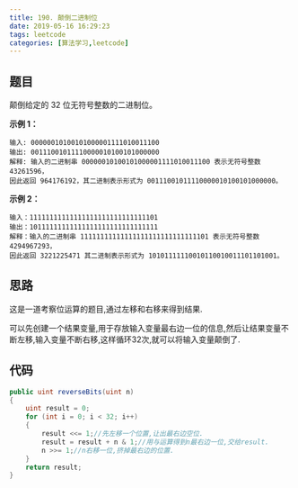 ```yaml
---
title: 190. 颠倒二进制位
date: 2019-05-16 16:29:23
tags: leetcode
categories: [算法学习,leetcode]
---
```

## 题目

颠倒给定的 32 位无符号整数的二进制位。

**示例 1：**

```
输入: 00000010100101000001111010011100
输出: 00111001011110000010100101000000
解释: 输入的二进制串 00000010100101000001111010011100 表示无符号整数 43261596，
因此返回 964176192，其二进制表示形式为 00111001011110000010100101000000。
```

**示例 2：**

```
输入：11111111111111111111111111111101
输出：10111111111111111111111111111111
解释：输入的二进制串 11111111111111111111111111111101 表示无符号整数 4294967293，
因此返回 3221225471 其二进制表示形式为 10101111110010110010011101101001。
```

<!-- more -->

## 思路

这是一道考察位运算的题目,通过左移和右移来得到结果.

可以先创建一个结果变量,用于存放输入变量最右边一位的信息,然后让结果变量不断左移,输入变量不断右移,这样循环32次,就可以将输入变量颠倒了.

## 代码
```c#
public uint reverseBits(uint n)
{
    uint result = 0;
    for (int i = 0; i < 32; i++)
    {
        result <<= 1;//先左移一个位置,让出最右边空位.
        result = result + n & 1;//用与运算得到n最右边一位,交给result.
        n >>= 1;//n右移一位,挤掉最右边的位置.
    }
    return result;
}
```